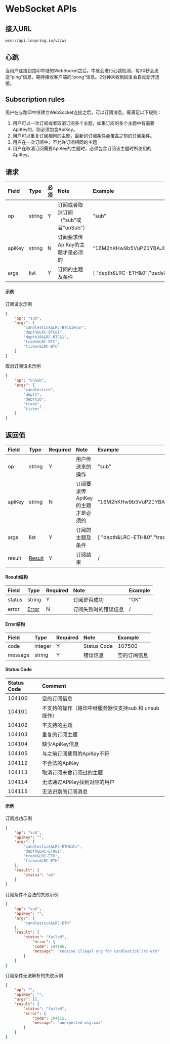 # WebSocket APIs

## 接入URL

```
wss://api.loopring.io/v2/ws
```

## 心跳

当用户连接到路印中继的WebSocket之后，中继会进行心跳检测，每30秒会发送“ping”信息，期待接收客户端的“pong”信息。2分钟未收到回复会自动断开连接。

## Subscription rules

用户在与路印中继建立WebSocket连接之后，可以订阅消息。需满足以下规则：

1. 用户可以一次订阅或者取消订阅多个主题，如果订阅的多个主题中有需要ApiKey的，则必须包含ApiKey。
1. 用户可以重复订阅相同的主题，最新的订阅条件会覆盖之前的订阅条件。
1. 用户在一次订阅中，不允许订阅相同的主题
1. 用户在取消订阅需要ApiKey的主题时，必须包含订阅该主题时所使用的ApiKey。


## 请求

|  Field  |     Type     | 必须 |               Note               |                 Example                 |
| :---- | :---------- | :------ | :------------------------------ | :---------------------------------- |
|   op   |    string    |    Y    |         订阅或者取消订阅（"sub"或者"unSub"）         |                "sub"               |
| apiKey |    string    |    N    | 订阅要求传ApiKey的主题才是必须的 | “16M2hKHw9b5VuP21YBAJQmCd3VhuNtdDqG” |
|  args  | list<string> |    Y    |         订阅的主题及条件         | [ "depth&LRC-ETH&0","trade&LRC-ETH"] |

#### 示例


订阅请求示例

```json
{
    "op": "sub",
    "args": [
        "candlestick&LRC-BTC&1Hour",
        "depth&LRC-BTC&1",
        "depth10&LRC-BTC&1",
        "trade&LRC-BTC",
        "ticker&LRC-BTC"
    ]
}
```

取消订阅请求示例

```json
{
    "op": "unSub",
    "args": [
        "candlestick",
        "depth",
        "depth10",
        "trade",
        "ticker"
    ]
}
```

## 返回值

|  Field  |     Type     | Required |               Note               |                 Example                 |
| :---- | :---------- | :------ | :------------------------------ | :---------------------------------- |
|   op   |    string    |    Y    |         用户传送来的操作         |                "sub"                 |
| apiKey |    string    |    N    | 订阅要求传ApiKey的主题才是必须的 | “16M2hKHw9b5VuP21YBAJQmCd3VhuNtdDqG” |
|  args  | list<string> |    Y    |         订阅的主题及条件         | [ "depth&LRC-ETH&0","trade&LRC-ETH"] |
| result |    [Result](#result)   |    Y    |             订阅结果             |                  /                   |


####  <span id="result">Result结构</span>

|  Field  |      Type       | Required |         Note         | Example |
| :---- | :------------- | :------ | :------------------ | :-- |
| status |     string      |    Y    |     订阅是否成功     | "OK" |
| error  | [Error](#error) |    N    | 订阅失败时的错误信息 |  /   |

####   <span id="error">Error结构</span>

|  Field   |  Type   | Required |   Note   |     Example     |
| :----- | :----- | :------ | :------ | :---------- |
|  code   | integer |    Y    |  Status Code  |    107500    |
| message | string  |    Y    | 错误信息 | 空的订阅信息 |

#### Status Code

| **Status Code** |                         Comment                         |
| :-------- | :-------------------------------------------------- |
|   104100   |                     空的订阅信息                     |
|   104101   | 不支持的操作（路印中继服务器仅支持sub 和 unsub操作） |
|   104102   |                     不支持的主题                     |
|   104103   |                    重复的订阅主题                    |
|   104104   |                    缺少ApiKey信息                    |
|   104105   |              与之前订阅使用的ApiKey不符              |
|   104112   |                    不合法的ApiKey                    |
|   104113   |               取消订阅未曾订阅过的主题               |
|   104114   |             无法通过APiKey找到对应的用户             |
|   104115   |                  无法识别的订阅消息                  |

#### 示例

订阅成功示例

```json
{
    "op": "sub",
    "apiKey": "",
    "args": [
        "candlestick&LRC-ETH&1hr",
        "depth&LRC-ETH&1",
        "trade&LRC-ETH",
        "ticker&LRC-ETH"
    ],
    "result": {
        "status": "ok"
    }
}
```

订阅条件不合法的失败示例

```json
{
    "op": "sub",
    "apiKey": "",
    "args": [
        "candlestick&LRC-ETH"
    ],
    "result": {
        "status": "failed",
            "error": {
            "code": 104106,
            "message": "receive illegal arg for candlestick:lrc-eth"
        }
    }
}
```

订阅条件无法解析的失败示例

```json
{
    "op": "",
    "apiKey": "",
    "args": [],
    "result": {
        "status": "failed",
        "error": {
            "code": 104115,
            "message": "unexpected msg:xxx"
        }
    }
}
```
